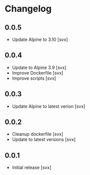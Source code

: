 # Changelog

## 0.0.5

- Update Alpine to 3.10 [svx]

## 0.0.4

- Update to Alpine 3.9 [svx]
- Improve Dockerfile [svx]
- Improve scripts [svx]

## 0.0.3

- Update Alpine to latest verion [svx]

## 0.0.2

- Cleanup dockerfile [svx]
- Update to latest versions [svx]

## 0.0.1

- Initial release [svx]
